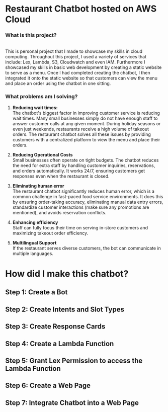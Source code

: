 <h1> Restaurant Chatbot hosted on AWS Cloud </h1>

<h3> What is this project? </h3>
<br>
This is personal project that I made to showcase my skills in cloud computing. Throughout this project, I used a variety of services that include: Lex, Lambda, S3, Cloudwatch and even IAM. Furthermore I showcased my skills in basic web development by creating a static website to serve as a menu. Once I had completed creating the chatbot, I then integrated it onto the static website so that customers can view the menu and place an order using the chatbot in one sitting. 

<h3> What problems am I solving? </h3>

1. __Reducing wait times:__ <br>
   The chatbot's biggest factor in improving customer service is reducing wait times. Many small businesses simply do not have enough staff to answer customer calls at any given moment. During holiday seasons or even just weekends, restaurants receive a high volume of takeout orders. The restaurant chatbot solves all these issues by providing customers with a centralized platform to view the menu and place their orders.

2. __Reducing Operational Costs__ <br>
   Small businesses often operate on tight budgets. The chatbot reduces the need for extra staff by handling customer inquiries, reservations, and orders automatically. It works 24/7, ensuring customers get responses even when the restaurant is closed.

3. __Eliminating human error__ <br>
   The restaurant chatbot significantly reduces human error, which is a common challenge in fast-paced food service environments. It does this by ensuring order-taking accuracy, eliminating manual data entry errors, standardize customer interactions (make sure any promotions are mentioned), and avoids reservation conflicts.
   
4. __Enhancing efficiency__ <br>
   Staff can fully focus their time on serving in-store customers and maximizing takeout order efficiency.

5. __Multilingual Support__ <br>
   If the restaurant serves diverse customers, the bot can communicate in multiple languages.

<h1> How did I make this chatbot? </h1>

<h2> Step 1: Create a Bot </h2>

<h2> Step 2: Create Intents and Slot Types </h2>

<h2> Step 3: Create Response Cards </h2>

<h2> Step 4: Create a Lambda Function </h2>

<h2> Step 5: Grant Lex Permission to access the Lambda Function </h2>

<h2> Step 6: Create a Web Page </h2>

<h2> Step 7: Integrate Chatbot into a Web Page </h2>





